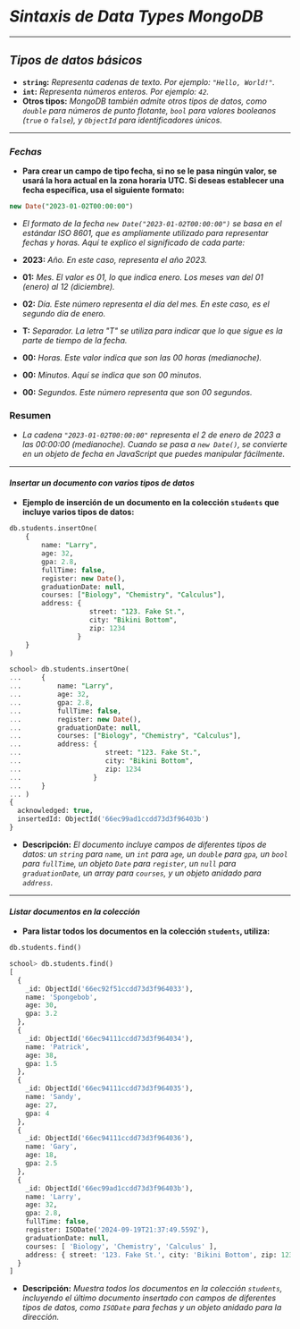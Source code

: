<!-- Autor: Daniel Benjamin Perez Morales -->
<!-- GitHub: https://github.com/D4nitrix13 -->
<!-- GitLab: https://gitlab.com/D4nitrix13 -->
<!-- Correo electrónico: danielperezdev@proton.me -->

# ***Sintaxis de Data Types MongoDB***

---

## ***Tipos de datos básicos***

- **`string`:** *Representa cadenas de texto. Por ejemplo: `"Hello, World!"`.*
- **`int`:** *Representa números enteros. Por ejemplo: `42`.*
- **Otros tipos:** *MongoDB también admite otros tipos de datos, como `double` para números de punto flotante, `bool` para valores booleanos (`true` o `false`), y `ObjectId` para identificadores únicos.*

---

### ***Fechas***

- **Para crear un campo de tipo fecha, si no se le pasa ningún valor, se usará la hora actual en la zona horaria UTC. Si deseas establecer una fecha específica, usa el siguiente formato:**

```sql
new Date("2023-01-02T00:00:00")
```

- *El formato de la fecha `new Date("2023-01-02T00:00:00")` se basa en el estándar ISO 8601, que es ampliamente utilizado para representar fechas y horas. Aquí te explico el significado de cada parte:*

- **2023:** *Año. En este caso, representa el año 2023.*
- **01:** *Mes. El valor es 01, lo que indica enero. Los meses van del 01 (enero) al 12 (diciembre).*
- **02:** *Día. Este número representa el día del mes. En este caso, es el segundo día de enero.*
- **T:** *Separador. La letra "T" se utiliza para indicar que lo que sigue es la parte de tiempo de la fecha.*
- **00:** *Horas. Este valor indica que son las 00 horas (medianoche).*
- **00:** *Minutos. Aquí se indica que son 00 minutos.*
- **00:** *Segundos. Este número representa que son 00 segundos.*

### **Resumen**

- *La cadena `"2023-01-02T00:00:00"` representa el 2 de enero de 2023 a las 00:00:00 (medianoche). Cuando se pasa a `new Date()`, se convierte en un objeto de fecha en JavaScript que puedes manipular fácilmente.*

---

#### ***Insertar un documento con varios tipos de datos***

- **Ejemplo de inserción de un documento en la colección `students` que incluye varios tipos de datos:**

```sql
db.students.insertOne(
    {
        name: "Larry",
        age: 32,
        gpa: 2.8,
        fullTime: false,
        register: new Date(),
        graduationDate: null,
        courses: ["Biology", "Chemistry", "Calculus"],
        address: {
                    street: "123. Fake St.",
                    city: "Bikini Bottom",
                    zip: 1234
                 }
    }
)
```

```sql
school> db.students.insertOne(
...     {
...         name: "Larry",
...         age: 32,
...         gpa: 2.8,
...         fullTime: false,
...         register: new Date(),
...         graduationDate: null,
...         courses: ["Biology", "Chemistry", "Calculus"],
...         address: {
...                     street: "123. Fake St.",
...                     city: "Bikini Bottom",
...                     zip: 1234
...                  }
...     }
... )
{
  acknowledged: true,
  insertedId: ObjectId('66ec99ad1ccdd73d3f96403b')
}
```

- **Descripción:** *El documento incluye campos de diferentes tipos de datos: un `string` para `name`, un `int` para `age`, un `double` para `gpa`, un `bool` para `fullTime`, un objeto `Date` para `register`, un `null` para `graduationDate`, un array para `courses`, y un objeto anidado para `address`.*

---

#### ***Listar documentos en la colección***

- **Para listar todos los documentos en la colección `students`, utiliza:**

```sql
db.students.find()
```

```sql
school> db.students.find()
[
  {
    _id: ObjectId('66ec92f51ccdd73d3f964033'),
    name: 'Spongebob',
    age: 30,
    gpa: 3.2
  },
  {
    _id: ObjectId('66ec94111ccdd73d3f964034'),
    name: 'Patrick',
    age: 38,
    gpa: 1.5
  },
  {
    _id: ObjectId('66ec94111ccdd73d3f964035'),
    name: 'Sandy',
    age: 27,
    gpa: 4
  },
  {
    _id: ObjectId('66ec94111ccdd73d3f964036'),
    name: 'Gary',
    age: 18,
    gpa: 2.5
  },
  {
    _id: ObjectId('66ec99ad1ccdd73d3f96403b'),
    name: 'Larry',
    age: 32,
    gpa: 2.8,
    fullTime: false,
    register: ISODate('2024-09-19T21:37:49.559Z'),
    graduationDate: null,
    courses: [ 'Biology', 'Chemistry', 'Calculus' ],
    address: { street: '123. Fake St.', city: 'Bikini Bottom', zip: 1234 }
  }
]
```

- **Descripción:** *Muestra todos los documentos en la colección `students`, incluyendo el último documento insertado con campos de diferentes tipos de datos, como `ISODate` para fechas y un objeto anidado para la dirección.*
